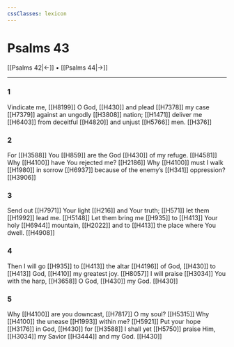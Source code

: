 ```yaml
---
cssClasses: lexicon
---
```


# Psalms 43

[[Psalms 42|←]] • [[Psalms 44|→]]

---

### 1
Vindicate me, [[H8199]] O God, [[H430]] and plead [[H7378]] my case [[H7379]] against an ungodly [[H3808]] nation; [[H1471]] deliver me [[H6403]] from deceitful [[H4820]] and unjust [[H5766]] men. [[H376]]

### 2
For [[H3588]] You [[H859]] are the God [[H430]] of my refuge. [[H4581]] Why [[H4100]] have You rejected me? [[H2186]] Why [[H4100]] must I walk [[H1980]] in sorrow [[H6937]] because of the enemy’s [[H341]] oppression? [[H3906]]

### 3
Send out [[H7971]] Your light [[H216]] and Your truth; [[H571]] let them [[H1992]] lead me. [[H5148]] Let them bring me [[H935]] to [[H413]] Your holy [[H6944]] mountain, [[H2022]] and to [[H413]] the place where You dwell. [[H4908]]

### 4
Then I will go [[H935]] to [[H413]] the altar [[H4196]] of God, [[H430]] to [[H413]] God, [[H410]] my greatest joy. [[H8057]] I will praise [[H3034]] You with the harp, [[H3658]] O God, [[H430]] my God. [[H430]]

### 5
Why [[H4100]] are you downcast, [[H7817]] O my soul? [[H5315]] Why [[H4100]] the unease [[H1993]] within me? [[H5921]] Put your hope [[H3176]] in God, [[H430]] for [[H3588]] I shall yet [[H5750]] praise Him, [[H3034]] my Savior [[H3444]] and my God. [[H430]]

